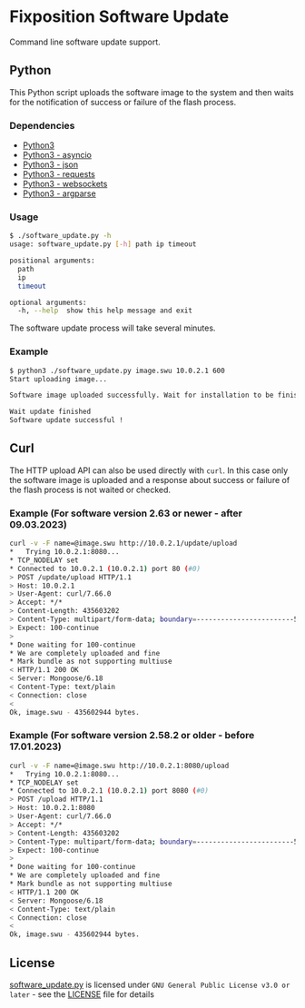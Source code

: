 # Fixposition Software Update

Command line software update support.

## Python

This Python script uploads the software image to the system and then waits for
the notification of success or failure of the flash process.

### Dependencies

-  [Python3](https://www.python.org/download/releases/3.0/)
-  [Python3 - asyncio](https://docs.python.org/3/library/asyncio.html)
-  [Python3 - json](https://docs.python.org/3/library/json.html)
-  [Python3 - requests](https://requests.readthedocs.io/en/latest/)
-  [Python3 - websockets](https://websockets.readthedocs.io/en/stable/index.html)
-  [Python3 - argparse](https://docs.python.org/3/library/argparse.html)

### Usage

```sh
$ ./software_update.py -h
usage: software_update.py [-h] path ip timeout

positional arguments:
  path
  ip
  timeout

optional arguments:
  -h, --help  show this help message and exit
```

The software update process will take several minutes.

### Example

```sh
$ python3 ./software_update.py image.swu 10.0.2.1 600
Start uploading image...

Software image uploaded successfully. Wait for installation to be finished...

Wait update finished
Software update successful !
```

## Curl

The HTTP upload API can also be used directly with `curl`. In this case only the
software image is uploaded and a response about success or failure of the flash
process is not waited or checked.

### Example (For software version 2.63 or newer - after 09.03.2023)

```sh
curl -v -F name=@image.swu http://10.0.2.1/update/upload
*   Trying 10.0.2.1:8080...
* TCP_NODELAY set
* Connected to 10.0.2.1 (10.0.2.1) port 80 (#0)
> POST /update/upload HTTP/1.1
> Host: 10.0.2.1
> User-Agent: curl/7.66.0
> Accept: */*
> Content-Length: 435603202
> Content-Type: multipart/form-data; boundary=------------------------5ee14ea9339300b5
> Expect: 100-continue
> 
* Done waiting for 100-continue
* We are completely uploaded and fine
* Mark bundle as not supporting multiuse
< HTTP/1.1 200 OK
< Server: Mongoose/6.18
< Content-Type: text/plain
< Connection: close
< 
Ok, image.swu - 435602944 bytes.
```

### Example (For software version 2.58.2 or older - before 17.01.2023)

```sh
curl -v -F name=@image.swu http://10.0.2.1:8080/upload
*   Trying 10.0.2.1:8080...
* TCP_NODELAY set
* Connected to 10.0.2.1 (10.0.2.1) port 8080 (#0)
> POST /upload HTTP/1.1
> Host: 10.0.2.1:8080
> User-Agent: curl/7.66.0
> Accept: */*
> Content-Length: 435603202
> Content-Type: multipart/form-data; boundary=------------------------5ee14ea9339300b5
> Expect: 100-continue
> 
* Done waiting for 100-continue
* We are completely uploaded and fine
* Mark bundle as not supporting multiuse
< HTTP/1.1 200 OK
< Server: Mongoose/6.18
< Content-Type: text/plain
< Connection: close
< 
Ok, image.swu - 435602944 bytes.
```


## License
[software_update.py](software_update.py) is licensed under `GNU General Public License v3.0 or later` - see the [LICENSE](LICENSE) file for details
